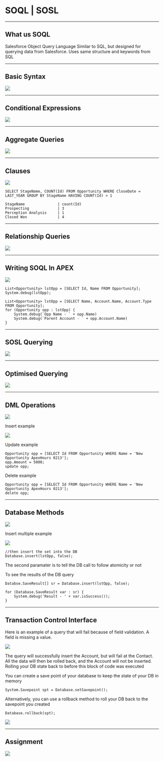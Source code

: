 # SOQL | SOSL

---

## What us SOQL

Salesforce Object Query Language
Similar to SQL, but designed for querying data from Salesforce.
Uses same structure and keywords from SQL

---

## Basic Syntax

<img src="../0%20-%20Resources/soql-query.jpeg"/>

---

## Conditional Expressions

<img src="../0%20-%20Resources/soql-conditonal-expressions.jpeg"/>

---

## Aggregate Queries

<img src="../0%20-%20Resources/soql-aggregations.jpeg"/>

---

## Clauses

<img src="../0%20-%20Resources/soql-clauses.jpeg"/>

```
SELECT StageName, COUNT(Id) FROM Opportunity WHERE CloseDate = LAST_YEAR GROUP BY StageName HAVING COUNT(Id) > 1
```

```
StageName               | count(Id)
Prospecting             | 3
Perception Analysis     | 1
Closed Won              | 4
```

---

## Relationship Queries

<img src="../0%20-%20Resources/soql-relationship.jpeg"/>

---

## Writing SOQL In APEX

<img src="../0%20-%20Resources/soql-coding.jpeg"/>

```
List<Opportunity> lstOpp = [SELECT Id, Name FROM Opportunity];
System.debug(lstOpp);
```

```
List<Opportunity> lstOpp = [SELECT Name, Account.Name, Account.Type FROM Opportunity];
for (Opportunity opp : lstOpp) {
    System.debug(`Opp Name - ` + opp.Name)
    System.debug(`Parent Account - ` + opp.Account.Name)
}
```

---

## SOSL Querying

<img src="../0%20-%20Resources/sosl.jpeg"/>

---

## Optimised Querying

<img src="../0%20-%20Resources/optimised%20queries.jpeg"/>

---

## DML Operations

<img src="../0%20-%20Resources/dml-operations.jpeg"/>

Insert example

<img src="../0%20-%20Resources/dml-example.jpeg"/>

Update example

```
Opportunity opp = [SELECT Id FROM Opportunity WHERE Name = 'New Opportunity ApexHours 0213'];
opp.Amount = 5000;
update opp;
```

Delete example

```
Opportunity opp = [SELECT Id FROM Opportunity WHERE Name = 'New Opportunity ApexHours 0213'];
delete opp;
```

---

## Database Methods

<img src="../0%20-%20Resources/database-methods.jpeg"/>

Insert multiple example

<img src="../0%20-%20Resources/dml-example-2.jpeg"/>

```
//then insert the set into the DB
Database.insert(lstOpp, false);
```

The second paramater is to tell the DB call to follow atomicity or not

To see the results of the DB query

```
Databse.SaveResult[] sr = Database.insert(lstOpp, false);

for (Database.SaveResult var : sr) {
    System.debug('Result - ' + var.isSuccess());
}
```

---

## Transaction Control Interface

Here is an example of a query that will fail because of field validation. A field is missing a value.

<img src="../0%20-%20Resources/query-rollback.jpeg"/>

The query will successfully insert the Account, but will fail at the Contact. All the data will then be rolled back, and the Account will not be inserted. Rolling your DB state back to before this block of code was executed

You can create a save point of your database to keep the state of your DB in memory

```
System.Savepoint spt = Database.setSavepoint();
```

Alternatively, you can use a rollback method to roll your DB back to the savepoint you created

```
Database.rollback(spt);
```

<img src="../0%20-%20Resources/rollback-setpoints.jpeg"/>

---

## Assignment

<img src="../0%20-%20Resources/assignment%204.jpeg"/>
